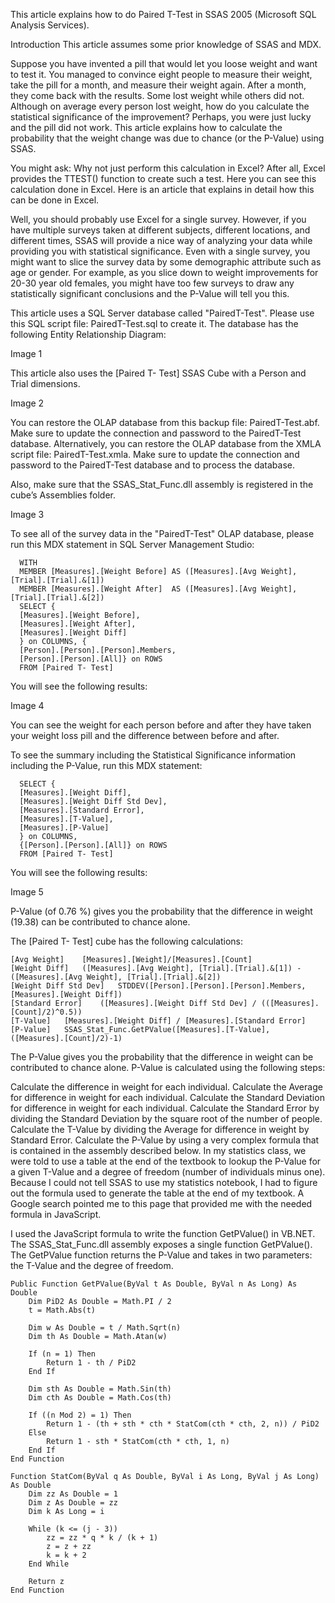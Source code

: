 This article explains how to do Paired T-Test in SSAS 2005 (Microsoft SQL Analysis Services).

Introduction
This article assumes some prior knowledge of SSAS and MDX.

Suppose you have invented a pill that would let you loose weight and want to test it. You managed to convince eight people to measure their weight, take the pill for a month, and measure their weight again. After a month, they come back with the results. Some lost weight while others did not. Although on average every person lost weight, how do you calculate the statistical significance of the improvement? Perhaps, you were just lucky and the pill did not work. This article explains how to calculate the probability that the weight change was due to chance (or the P-Value) using SSAS.

You might ask: Why not just perform this calculation in Excel? After all, Excel provides the TTEST() function to create such a test. Here you can see this calculation done in Excel. Here is an article that explains in detail how this can be done in Excel.

Well, you should probably use Excel for a single survey. However, if you have multiple surveys taken at different subjects, different locations, and different times, SSAS will provide a nice way of analyzing your data while providing you with statistical significance. Even with a single survey, you might want to slice the survey data by some demographic attribute such as age or gender. For example, as you slice down to weight improvements for 20-30 year old females, you might have too few surveys to draw any statistically significant conclusions and the P-Value will tell you this.

This article uses a SQL Server database called "PairedT-Test". Please use this SQL script file: PairedT-Test.sql to create it. The database has the following Entity Relationship Diagram:

Image 1

This article also uses the [Paired T- Test] SSAS Cube with a Person and Trial dimensions.

Image 2

You can restore the OLAP database from this backup file: PairedT-Test.abf. Make sure to update the connection and password to the PairedT-Test database. Alternatively, you can restore the OLAP database from the XMLA script file: PairedT-Test.xmla. Make sure to update the connection and password to the PairedT-Test database and to process the database.

Also, make sure that the SSAS_Stat_Func.dll assembly is registered in the cube’s Assemblies folder.

Image 3

To see all of the survey data in the "PairedT-Test" OLAP database, please run this MDX statement in SQL Server Management Studio:

```
  WITH
  MEMBER [Measures].[Weight Before] AS ([Measures].[Avg Weight], [Trial].[Trial].&[1])
  MEMBER [Measures].[Weight After]  AS ([Measures].[Avg Weight], [Trial].[Trial].&[2])
  SELECT {
  [Measures].[Weight Before],
  [Measures].[Weight After],
  [Measures].[Weight Diff]
  } on COLUMNS, {
  [Person].[Person].[Person].Members,
  [Person].[Person].[All]} on ROWS
  FROM [Paired T- Test]
```

You will see the following results:

Image 4

You can see the weight for each person before and after they have taken your weight loss pill and the difference between before and after.

To see the summary including the Statistical Significance information including the P-Value, run this MDX statement:

```
  SELECT {
  [Measures].[Weight Diff],
  [Measures].[Weight Diff Std Dev],
  [Measures].[Standard Error],
  [Measures].[T-Value],
  [Measures].[P-Value]
  } on COLUMNS,
  {[Person].[Person].[All]} on ROWS
  FROM [Paired T- Test]
```

You will see the following results:

Image 5

P-Value (of 0.76 %) gives you the probability that the difference in weight (19.38) can be contributed to chance alone.

The [Paired T- Test] cube has the following calculations:

```
[Avg Weight]	[Measures].[Weight]/[Measures].[Count]
[Weight Diff]	([Measures].[Avg Weight], [Trial].[Trial].&[1]) - ([Measures].[Avg Weight], [Trial].[Trial].&[2])
[Weight Diff Std Dev]	STDDEV([Person].[Person].[Person].Members, [Measures].[Weight Diff])
[Standard Error]	([Measures].[Weight Diff Std Dev] / (([Measures].[Count]/2)^0.5))
[T-Value]	[Measures].[Weight Diff] / [Measures].[Standard Error]
[P-Value]	SSAS_Stat_Func.GetPValue([Measures].[T-Value], ([Measures].[Count]/2)-1)
```

The P-Value gives you the probability that the difference in weight can be contributed to chance alone. P-Value is calculated using the following steps:

Calculate the difference in weight for each individual.
Calculate the Average for difference in weight for each individual.
Calculate the Standard Deviation for difference in weight for each individual.
Calculate the Standard Error by dividing the Standard Deviation by the square root of the number of people.
Calculate the T-Value by dividing the Average for difference in weight by Standard Error.
Calculate the P-Value by using a very complex formula that is contained in the assembly described below.
In my statistics class, we were told to use a table at the end of the textbook to lookup the P-Value for a given T-Value and a degree of freedom (number of individuals minus one). Because I could not tell SSAS to use my statistics notebook, I had to figure out the formula used to generate the table at the end of my textbook. A Google search pointed me to this page that provided me with the needed formula in JavaScript.

I used the JavaScript formula to write the function GetPValue() in VB.NET. The SSAS_Stat_Func.dll assembly exposes a single function GetPValue(). The GetPValue function returns the P-Value and takes in two parameters: the T-Value and the degree of freedom.

```
Public Function GetPValue(ByVal t As Double, ByVal n As Long) As Double
    Dim PiD2 As Double = Math.PI / 2
    t = Math.Abs(t)

    Dim w As Double = t / Math.Sqrt(n)
    Dim th As Double = Math.Atan(w)

    If (n = 1) Then
        Return 1 - th / PiD2
    End If

    Dim sth As Double = Math.Sin(th)
    Dim cth As Double = Math.Cos(th)

    If ((n Mod 2) = 1) Then
        Return 1 - (th + sth * cth * StatCom(cth * cth, 2, n)) / PiD2
    Else
        Return 1 - sth * StatCom(cth * cth, 1, n)
    End If
End Function

Function StatCom(ByVal q As Double, ByVal i As Long, ByVal j As Long) As Double
    Dim zz As Double = 1
    Dim z As Double = zz
    Dim k As Long = i

    While (k <= (j - 3))
        zz = zz * q * k / (k + 1)
        z = z + zz
        k = k + 2
    End While

    Return z
End Function
